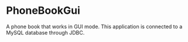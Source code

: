 # PhoneBookGui
A phone book that works in GUI mode. This application is connected to a MySQL database through JDBC.
